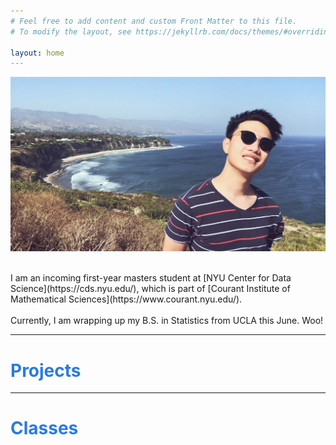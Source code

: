 ```yaml
---
# Feel free to add content and custom Front Matter to this file.
# To modify the layout, see https://jekyllrb.com/docs/themes/#overriding-theme-defaults

layout: home
---
```



![This is me yay](/assets/index_pic.png) 


<!---<div style="text-align: center"><img src="/assets/logo.png" width="500" /></div>-->

<br>
I am an incoming first-year masters student at [NYU Center for Data Science](https://cds.nyu.edu/), which is part of [Courant Institute of Mathematical Sciences](https://www.courant.nyu.edu/). 
<br><br>
Currently, I am wrapping up my B.S. in Statistics from UCLA this June. Woo!

* * *
# <font color='2a7ae2'>Projects</font>

* * *
# <font color='2a7ae2'>Classes</font>
